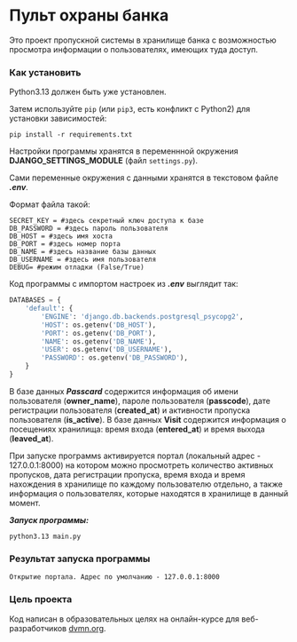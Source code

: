 # Пульт охраны банка

Это проект пропускной системы в хранилище банка с возможностью просмотра информации о пользователях, имеющих туда доступ.

### Как установить

Python3.13 должен быть уже установлен. 

Затем используйте `pip` (или `pip3`, есть конфликт с Python2) для установки зависимостей:
```
pip install -r requirements.txt
```

Настройки программы хранятся в переменнной окружения **DJANGO_SETTINGS_MODULE** (файл `settings.py`).

Cами переменные окружения с данными хранятся в текстовом файле ***.env***.

Формат файла такой:
```
SECRET_KEY = #здесь секретный ключ доступа к базе
DB_PASSWORD = #здесь пароль пользователя
DB_HOST = #здесь имя хоста
DB_PORT = #здесь номер порта
DB_NAME = #здесь название базы данных
DB_USERNAME = #здесь имя пользователя
DEBUG= #режим отладки (False/True)
```
Код программы с импортом настроек из ***.env*** выглядит так:
```python
DATABASES = {
    'default': {
        'ENGINE': 'django.db.backends.postgresql_psycopg2',
        'HOST': os.getenv('DB_HOST'),
        'PORT': os.getenv('DB_PORT'),
        'NAME': os.getenv('DB_NAME'),
        'USER': os.getenv('DB_USERNAME'),
        'PASSWORD': os.getenv('DB_PASSWORD'),
    }
}
```
В базе данных ***Passcard*** содержится информация об имени пользователя (**owner_name**), пароле пользователя (**passcode**), дате регистрации пользователя (**created_at**) и активности пропуска пользователя (**is_active**).
В базе данных **Visit** содержится информация о посещениях хранилища: время входа (**entered_at**) и время выхода (**leaved_at**).

При запуске программs активируется портал (локальный адрес - 127.0.0.1:8000) на котором можно просмотреть количество активных пропусков, дата регистрации пропуска, время входа и время нахождения в хранилище по каждому пользователю отдельно, а также информация о пользователях, которые находятся в хранилище в данный момент.

***Запуск программы:***
```
python3.13 main.py
```
### Результат запуска программы
```
Открытие портала. Адрес по умолчанию - 127.0.0.1:8000

```
### Цель проекта

Код написан в образовательных целях на онлайн-курсе для веб-разработчиков [dvmn.org](https://dvmn.org/).

